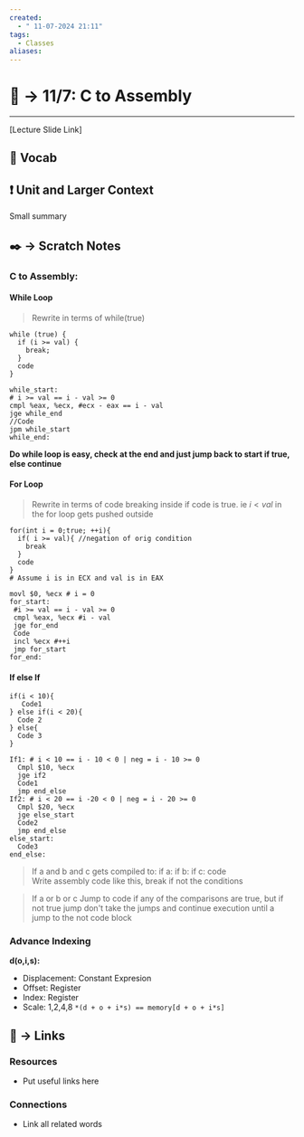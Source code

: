```yaml
---
created:
  - " 11-07-2024 21:11"
tags:
  - Classes
aliases:
---
```


# 📗 -> 11/7: C to Assembly
---
[Lecture Slide Link]

## 🎤 Vocab



## ❗ Unit and Larger Context
Small summary



## ✒️ -> Scratch Notes
### C to Assembly:
#### While Loop
> Rewrite in terms of while(true)
```
while (true) {
  if (i >= val) {
    break;
  }
  code
}
```
```
while_start:
# i >= val == i - val >= 0
cmpl %eax, %ecx, #ecx - eax == i - val
jge while_end
//Code
jpm while_start
while_end:
```
**Do while loop is easy, check at the end and just jump back to start if true, else continue**

#### For Loop
> Rewrite in terms of code breaking inside if code is true. ie $i<val$ in the for loop gets pushed outside
```
for(int i = 0;true; ++i){
  if( i >= val){ //negation of orig condition
    break  
  }
  code
}
# Assume i is in ECX and val is in EAX
```
```
movl $0, %ecx # i = 0
for_start:
 #i >= val == i - val >= 0
 cmpl %eax, %ecx #i - val
 jge for_end
 Code
 incl %ecx #++i
 jmp for_start
for_end:
```

#### If else If
```
if(i < 10){
   Code1
} else if(i < 20){
  Code 2
} else{
  Code 3
}
```
```
If1: # i < 10 == i - 10 < 0 | neg = i - 10 >= 0
  Cmpl $10, %ecx
  jge if2
  Code1
  jmp end_else
If2: # i < 20 == i -20 < 0 | neg = i - 20 >= 0
  Cmpl $20, %ecx
  jge else_start
  Code2
  jmp end_else
else_start:
  Code3
end_else:
```

> If a and b and c gets compiled to:
> if a:
>  if b:
>    if c:
>    code  
>Write assembly code like this, break if not the conditions

> If a or b or c
> Jump to code if any of the comparisons are true, but if not true jump don't take the jumps and continue execution until a jump to the not code block


### Advance Indexing
**d(o,i,s):**
- Displacement: Constant Expresion
- Offset: Register
- Index: Register
- Scale: 1,2,4,8
`*(d + o + i*s) == memory[d + o + i*s]`
## 🔗 -> Links
### Resources
- Put useful links here


### Connections
- Link all related words
